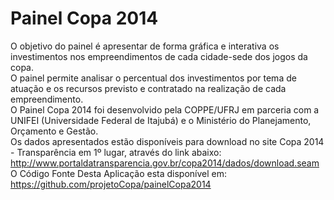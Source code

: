 <h1>Painel Copa 2014</h1>

O objetivo do painel é apresentar de forma gráfica e interativa os investimentos nos empreendimentos de cada cidade-sede dos jogos da copa.
<br>O painel permite analisar o percentual dos investimentos por tema de atuação e os recursos previsto e contratado na realização de cada empreendimento.
<br>O Painel Copa 2014 foi desenvolvido pela COPPE/UFRJ em parceria com a UNIFEI (Universidade Federal de Itajubá) e o Ministério do Planejamento, Orçamento e Gestão.
<br>Os dados apresentados estão disponíveis para download no site Copa 2014 - Transparência em 1º lugar, através do link abaixo:
http://www.portaldatransparencia.gov.br/copa2014/dados/download.seam
<br>O Código Fonte Desta Aplicação esta disponível em: <br>
https://github.com/projetoCopa/painelCopa2014
